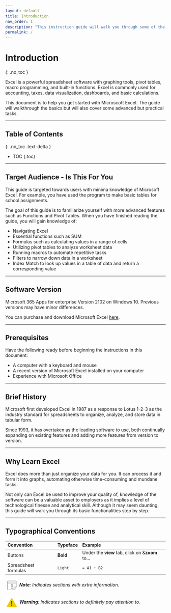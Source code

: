 ```yaml
---
layout: default
title: Introduction
nav_order: 1
description: "This instruction guide will walk you through some of the most common and essential Excel functions."
permalink: /
---
```

# Introduction
{: .no_toc }

Excel is a powerful spreadsheet software with graphing tools, pivot tables, macro programming, and built-in functions. Excel is commonly used for accounting, taxes, data visualization, dashboards, and basic calculations.

This document is to help you get started with Microscoft Excel. The guide will walkthrough the basics but will also cover some advanced but practical tasks.

---

## Table of Contents
{: .no_toc .text-delta }

* TOC
{:toc}

---

## Target Audience - Is This For You

This guide is targeted towards users with minima knowledge of Microsoft Excel. For example, you have used the program to make basic tables for school assignments.

The goal of this guide is to familiarize yourself with more advanced features such as Functions and Pivot Tables. When you have finished reading the guide, you will gain knowledge of:

* Navigating Excel
* Essential functions such as SUM
* Formulas such as calculating values in a range of cells
* Utilizing pivot tables to analyze worksheet data
* Running macros to automate repetitive tasks
* Filters to narrow down data in a worksheet
* Index Match to look up values in a table of data and return a corresponding value

---

## Software Version

Microsoft 365 Apps for enterprise Version 2102 on Windows 10.
Previous versions may have minor differences.

You can purchase and download Microsoft Excel [here](https://www.microsoft.com/en-ca/microsoft-365/excel).

---

## Prerequisites

Have the following ready before beginning the instructions in this document:

* A computer with a keyboard and mouse
* A recent version of Microsoft Excel installed on your computer
* Experience with Microsoft Office

---

## Brief History

Microsoft first developed Excel in 1987 as a response to Lotus 1-2-3 as the industry standard for spreadsheets to organize, analyze, and store data in tabular form.

Since 1993, it has overtaken as the leading software to use, both continually expanding on existing features and adding more features from version to version. 

---

## Why Learn Excel

Excel does more than just organize your data for you. It can process it and form it into graphs, automating otherwise time-consuming and mundane tasks.

Not only can Excel be used to improve your quality of, knowledge of the software can be a valuable asset to employers as it implies a level of technological finesse and analytical skill. Although it may seem daunting, this guide will walk you through its basic functionalities step by step. 

---

## Typographical Conventions

| Convention           | Typeface    | Example |
|:---------------------|:------------|:----------|
| Buttons              | **Bold**    | Under the **view** tab, click on &**zoom** to... |
| Spreadsheet formulas | ```Light``` | ```= A1 + B2``` |

<img src="https://github.com/nickluong-dev/Excel-Instruction-Guide/blob/gh-pages/assets/images/note.png?raw=true" alt="note" height="40px" style="vertical-align:middle;"> ***Note**: Indicates sections with extra information.*

<img src="https://github.com/nickluong-dev/Excel-Instruction-Guide/blob/gh-pages/assets/images/warning.png?raw=true" alt="warning" height="40px" style="vertical-align:middle;"> ***Warning**: Indicates sections to definitely pay attention to.*

